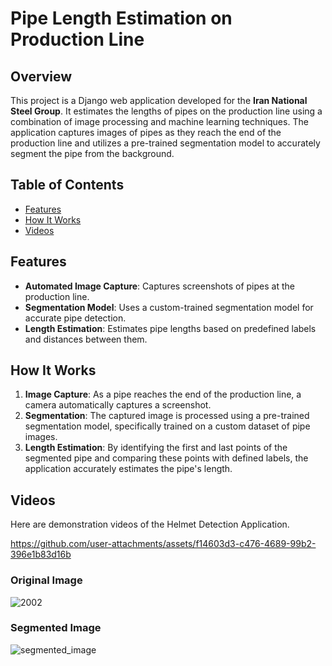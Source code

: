 # Pipe Length Estimation on Production Line

## Overview

This project is a Django web application developed for the **Iran National Steel Group**. It estimates the lengths of pipes on the production line using a combination of image processing and machine learning techniques. The application captures images of pipes as they reach the end of the production line and utilizes a pre-trained segmentation model to accurately segment the pipe from the background.

## Table of Contents

- [Features](#features)
- [How It Works](#how-it-works)
- [Videos](#Videos)


## Features

- **Automated Image Capture**: Captures screenshots of pipes at the production line.
- **Segmentation Model**: Uses a custom-trained segmentation model for accurate pipe detection.
- **Length Estimation**: Estimates pipe lengths based on predefined labels and distances between them.

## How It Works

1. **Image Capture**: As a pipe reaches the end of the production line, a camera automatically captures a screenshot.
2. **Segmentation**: The captured image is processed using a pre-trained segmentation model, specifically trained on a custom dataset of pipe images.
3. **Length Estimation**: By identifying the first and last points of the segmented pipe and comparing these points with defined labels, the application accurately estimates the pipe's length.



## Videos

Here are demonstration videos of the Helmet Detection Application.


https://github.com/user-attachments/assets/f14603d3-c476-4689-99b2-396e1b83d16b

### Original Image
![2002](https://github.com/user-attachments/assets/9f21dd4d-b37e-4231-b29b-1fbf4dc720c4)

### Segmented Image
![segmented_image](https://github.com/user-attachments/assets/511267b5-2f9a-477a-b1b0-f7f4a8de0740)


